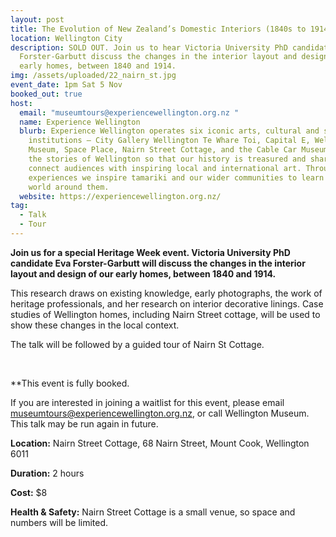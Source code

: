 ```yaml
---
layout: post
title: The Evolution of New Zealand’s Domestic Interiors (1840s to 1914)
location: Wellington City
description: SOLD OUT. Join us to hear Victoria University PhD candidate Eva
  Forster-Garbutt discuss the changes in the interior layout and design of our
  early homes, between 1840 and 1914.
img: /assets/uploaded/22_nairn_st.jpg
event_date: 1pm Sat 5 Nov
booked_out: true
host:
  email: "museumtours@experiencewellington.org.nz "
  name: Experience Wellington
  blurb: Experience Wellington operates six iconic arts, cultural and science
    institutions – City Gallery Wellington Te Whare Toi, Capital E, Wellington
    Museum, Space Place, Nairn Street Cottage, and the Cable Car Museum. We tell
    the stories of Wellington so that our history is treasured and shared. We
    connect audiences with inspiring local and international art. Through our
    experiences we inspire tamariki and our wider communities to learn about the
    world around them.
  website: https://experiencewellington.org.nz/
tag:
  - Talk
  - Tour
---
```

**Join us for a special Heritage Week event. Victoria University PhD candidate Eva Forster-Garbutt will discuss the changes in the interior layout and design of our early homes, between 1840 and 1914.**

This research draws on existing knowledge, early photographs, the work of heritage professionals, and her research on interior decorative linings. Case studies of Wellington homes, including Nairn Street cottage, will be used to show these changes in the local context.

The talk will be followed by a guided tour of Nairn St Cottage.

<br>

**This event is fully booked.

<a style="display: none;" href="https://nz.patronbase.com/_MuseumsWellington/Performances/List?prod_id=HW01&pb_promotion_code=CODE&utm_source=Facebook&utm_medium=Listing&utm_campaign=HW" class="button">Book your spot</a>
I﻿f you are interested in joining a waitlist for this event, please email [museumtours@experiencewellington.org.nz](museumtours@experiencewellington.org.nz), or call Wellington Museum. This talk may be run again in future.

**Location:** Nairn Street Cottage,  68 Nairn Street, Mount Cook, Wellington 6011

**Duration:** 2 hours

**Cost:** $8

**Health & Safety:** Nairn Street Cottage is a small venue, so space and numbers will be limited.